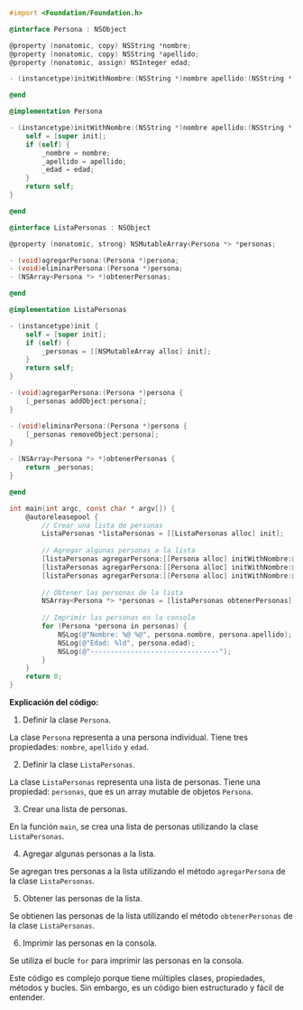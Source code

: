 ```objective-c
#import <Foundation/Foundation.h>

@interface Persona : NSObject

@property (nonatomic, copy) NSString *nombre;
@property (nonatomic, copy) NSString *apellido;
@property (nonatomic, assign) NSInteger edad;

- (instancetype)initWithNombre:(NSString *)nombre apellido:(NSString *)apellido edad:(NSInteger)edad;

@end

@implementation Persona

- (instancetype)initWithNombre:(NSString *)nombre apellido:(NSString *)apellido edad:(NSInteger)edad {
    self = [super init];
    if (self) {
        _nombre = nombre;
        _apellido = apellido;
        _edad = edad;
    }
    return self;
}

@end

@interface ListaPersonas : NSObject

@property (nonatomic, strong) NSMutableArray<Persona *> *personas;

- (void)agregarPersona:(Persona *)persona;
- (void)eliminarPersona:(Persona *)persona;
- (NSArray<Persona *> *)obtenerPersonas;

@end

@implementation ListaPersonas

- (instancetype)init {
    self = [super init];
    if (self) {
        _personas = [[NSMutableArray alloc] init];
    }
    return self;
}

- (void)agregarPersona:(Persona *)persona {
    [_personas addObject:persona];
}

- (void)eliminarPersona:(Persona *)persona {
    [_personas removeObject:persona];
}

- (NSArray<Persona *> *)obtenerPersonas {
    return _personas;
}

@end

int main(int argc, const char * argv[]) {
    @autoreleasepool {
        // Crear una lista de personas
        ListaPersonas *listaPersonas = [[ListaPersonas alloc] init];
        
        // Agregar algunas personas a la lista
        [listaPersonas agregarPersona:[[Persona alloc] initWithNombre:@"Juan" apellido:@"García" edad:25]];
        [listaPersonas agregarPersona:[[Persona alloc] initWithNombre:@"María" apellido:@"Pérez" edad:30]];
        [listaPersonas agregarPersona:[[Persona alloc] initWithNombre:@"Pedro" apellido:@"López" edad:35]];
        
        // Obtener las personas de la lista
        NSArray<Persona *> *personas = [listaPersonas obtenerPersonas];
        
        // Imprimir las personas en la consola
        for (Persona *persona in personas) {
            NSLog(@"Nombre: %@ %@", persona.nombre, persona.apellido);
            NSLog(@"Edad: %ld", persona.edad);
            NSLog(@"--------------------------------");
        }
    }
    return 0;
}
```

**Explicación del código:**

1. Definir la clase `Persona`.

La clase `Persona` representa a una persona individual. Tiene tres propiedades: `nombre`, `apellido` y `edad`.

2. Definir la clase `ListaPersonas`.

La clase `ListaPersonas` representa una lista de personas. Tiene una propiedad: `personas`, que es un array mutable de objetos `Persona`.

3. Crear una lista de personas.

En la función `main`, se crea una lista de personas utilizando la clase `ListaPersonas`.

4. Agregar algunas personas a la lista.

Se agregan tres personas a la lista utilizando el método `agregarPersona` de la clase `ListaPersonas`.

5. Obtener las personas de la lista.

Se obtienen las personas de la lista utilizando el método `obtenerPersonas` de la clase `ListaPersonas`.

6. Imprimir las personas en la consola.

Se utiliza el bucle `for` para imprimir las personas en la consola.

Este código es complejo porque tiene múltiples clases, propiedades, métodos y bucles. Sin embargo, es un código bien estructurado y fácil de entender.